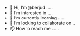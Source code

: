 - 👋 Hi, I’m @berjud .....
- 👀 I’m interested in ....
- 🌱 I’m currently learning ......
- 💞️ I’m looking to collaborate on ..
- 📫 How to reach me ......

<!---
berjud/berjud is a ✨ special ✨ repository because its `README.md` (this file) appears on your GitHub profile.
You can click the Preview link to take a look at your changes.
--->
